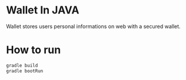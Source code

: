 Wallet In JAVA
==============
Wallet stores users personal informations on web with a secured wallet.

How to run
==========

```sh
gradle build
gradle bootRun
```



